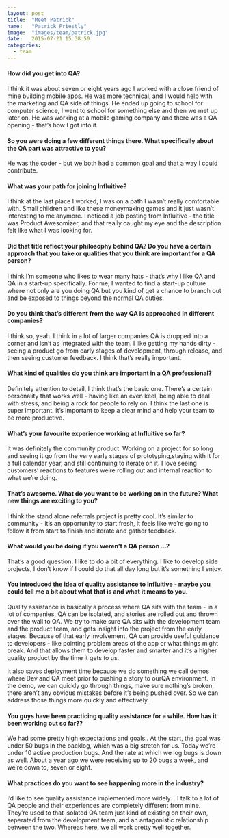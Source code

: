 ```yaml
---
layout: post
title:  "Meet Patrick"
name:   "Patrick Priestly"
image:  "images/team/patrick.jpg"
date:   2015-07-21 15:38:50
categories:
  - team
---
```


#### How did you get into QA?

I think it was about seven or eight years ago I worked with a close friend of mine building mobile apps. He was more technical, and I would help with the marketing and QA side of things. He ended up going to school for computer science, I went to school for something else and then we met up later on. He was working at a mobile gaming company and there was a QA opening - that’s how I got into it.

#### So you were doing a few different things there. What specifically about the QA part was attractive to you?

He was the coder - but we both had a common goal and that a way I could contribute.

#### What was your path for joining Influitive?

I think at the last place I worked, I was on a path I wasn’t really comfortable with. Small children and like these moneymaking games and it just wasn’t interesting to me  anymore. I noticed a job posting from Influitive -  the title was Product Awesomizer, and that really caught my eye and the description felt like what  I was looking for.

#### Did that title reflect  your philosophy behind QA? Do you have a certain approach that you take or qualities that you think are important for a QA person?

I think I’m someone who likes to wear many hats - that’s  why I like QA and QA in a start-up specifically. For me, I wanted to find a start-up culture where not only are you doing QA but you kind of get a chance to branch out and be exposed to things beyond the normal QA duties.

#### Do you think that’s different from the way QA is approached in different companies?

I think so, yeah. I think in a lot of larger companies QA is dropped into a corner and isn’t as integrated with the team. I like getting my hands dirty -  seeing a product go from early stages of development, through release,  and then seeing customer feedback. I think that’s really important.

#### What kind of qualities do you think are important in a QA professional?

Definitely attention to detail, I think that’s the basic one. There’s a certain personality that works well - having like an even keel, being able to deal with stress, and being a rock for people to rely on. I think the last one is super important. It’s important to keep a clear mind and help your team to be more productive.

#### What’s your favourite experience working at Influitive so far?

It was definitely the community product. Working on a project for so long and seeing it go from the very early stages of prototyping,staying with it for a full calendar year, and still continuing to iterate on it. I love  seeing customers’ reactions to features we’re rolling out and internal reaction to what we’re doing.

#### That’s awesome. What do you want to be working on in the future? What new things are  exciting to you?

I think the stand alone referrals project is pretty cool. It’s similar to  community - it’s an opportunity to start fresh, it feels like we’re going to follow it from start to finish and iterate and gather feedback.

#### What would you be doing if you weren’t a QA person …?

That’s a good question. I like to do a bit of everything. I like to develop side projects, I don’t know if I could do that all day long but it’s something I enjoy.

#### You introduced the idea of quality assistance to Influitive - maybe you could tell me a bit about what that is and what it means to you.

Quality assistance is basically a process where QA sits with the team - in a lot of companies, QA can be isolated, and stories are rolled out and thrown over the wall to QA. We try to make sure QA sits with the development team and the product team, and gets insight into the project from the early stages. Because of that early involvement, QA can provide useful guidance to developers - like pointing problem areas of the app or what things might break. And that allows them to develop faster and smarter and it’s a higher quality product by the time it gets to us.

It also saves deployment time because we do something we call demos where Dev and QA meet prior to pushing a story to ourQA environment. In the demo, we can quickly go through things, make sure nothing’s broken, there aren’t any obvious mistakes before it’s being pushed over. So we can address those things more quickly and effectively.

#### You guys have been practicing quality assistance for a while. How has it been working out so far??

We had some pretty high expectations and goals.. At the start, the goal was under 50 bugs in the backlog, which was a big stretch for us. Today we’re under 10 active production bugs. And the rate at which we log bugs is down as well. About a year ago we were receiving up to 20 bugs a week, and we’re down to, seven or eight.

#### What practices do you want to see happening more in the industry?

I’d like to see quality assistance implemented more widely. . I talk to a lot of QA people  and their experiences are completely different from mine. They’re used to that isolated QA team just kind of existing on their own, seperated from the development team, and an antagonistic relationship between the two. Whereas here, we all work pretty well together.
